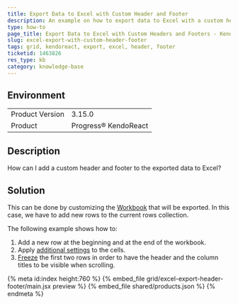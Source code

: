 ```yaml
---
title: Export Data to Excel with Custom Header and Footer
description: An example on how to export data to Excel with a custom header and footer when working with the KendoReact Grid.
type: how-to
page_title: Export Data to Excel with Custom Headers and Footers - KendoReact Grid
slug: excel-export-with-custom-header-footer
tags: grid, kendoreact, export, excel, header, footer
ticketid: 1463826
res_type: kb
category: knowledge-base
---
```


## Environment

<table>
	<tbody>
		<tr>
			<td>Product Version</td>
			<td>3.15.0</td>
		</tr>
		<tr>
			<td>Product</td>
			<td>Progress® KendoReact</td>
		</tr>
	</tbody>
</table>


## Description

How can I add a custom header and footer to the exported data to Excel?

## Solution

This can be done by customizing the [Workbook](https://www.telerik.com/kendo-react-ui/components/excelexport/api/Workbook/) that will be exported. In this case, we have to add new rows to the current rows collection.

The following example shows how to:

1. Add a new row at the beginning and at the end of the workbook.
2. Apply [additional settings](https://www.telerik.com/kendo-react-ui/components/excelexport/api/WorkbookSheetRowCell/) to the cells.
3. [Freeze](https://www.telerik.com/kendo-react-ui/components/excelexport/api/WorkbookSheet/#toc-frozenrows) the first two rows in order to have the header and the column titles to be visible when scrolling.

{% meta id:index height:760 %}
{% embed_file grid/excel-export-header-footer/main.jsx preview %}
{% embed_file shared/products.json %}
{% endmeta %}


